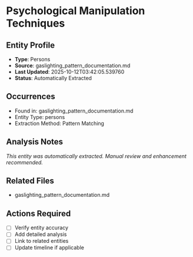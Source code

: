 # Psychological Manipulation Techniques

## Entity Profile
- **Type**: Persons
- **Source**: gaslighting_pattern_documentation.md
- **Last Updated**: 2025-10-12T03:42:05.539760
- **Status**: Automatically Extracted

## Occurrences
- Found in: gaslighting_pattern_documentation.md
- Entity Type: persons
- Extraction Method: Pattern Matching

## Analysis Notes
*This entity was automatically extracted. Manual review and enhancement recommended.*

## Related Files
- gaslighting_pattern_documentation.md

## Actions Required
- [ ] Verify entity accuracy
- [ ] Add detailed analysis
- [ ] Link to related entities
- [ ] Update timeline if applicable
